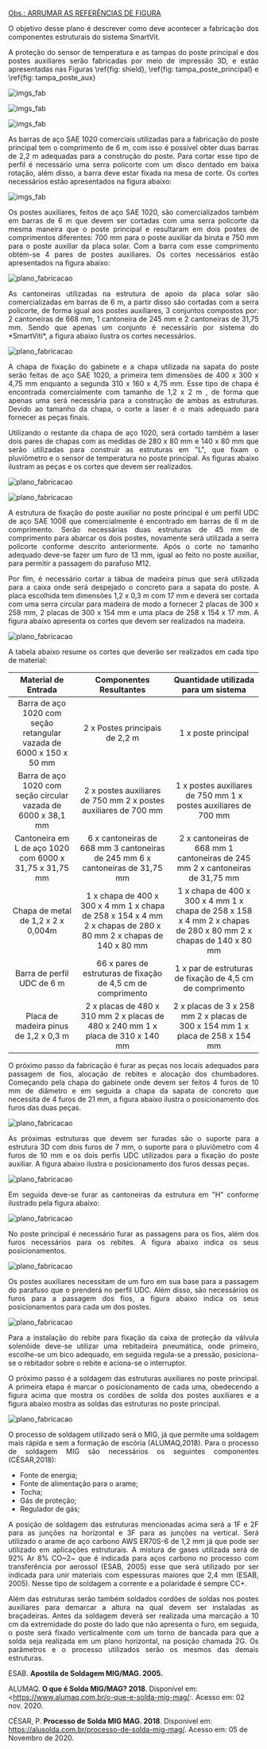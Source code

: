 <u>Obs.: ARRUMAR AS REFERÊNCIAS DE FIGURA</u>

<p align = "justify"> O objetivo desse plano é descrever como deve acontecer a fabricação dos componentes  estruturais do sistema SmartVit.


<p align = "justify"> A proteção do sensor de temperatura e as tampas do poste principal e dos postes auxiliares serão fabricadas por meio de impressão 3D, e estão apresentadas nas Figuras \ref{fig: shield}, \ref{fig: tampa_poste_principal} e \ref{fig: tampa_poste_aux}


![imgs_fab](imgs_fab/shield_3D.png)

![imgs_fab](imgs_fab/tampa_poste_principal_3D.png)

![imgs_fab](imgs_fab/tampa_poste_aux_3D.png)

<p align = "justify"> As barras de aço SAE 1020 comerciais utilizadas para a fabricação do poste principal tem o comprimento de 6 m, com isso é possível obter duas barras de 2,2 m adequadas para a construção do poste. Para cortar esse tipo de perfil é necessário uma serra policorte com um disco dentado em baixa rotação, além disso, a barra deve estar fixada na mesa de corte. Os cortes necessários estão apresentados na figura abaixo:

![imgs_fab](imgs_fab/cortesposteprincipal.png)

<p align = "justify"> Os postes auxiliares, feitos de aço SAE 1020, são comercializados também em barras de 6 m que devem ser cortadas com uma serra policorte da mesma maneira que o poste principal e resultaram em dois postes de comprimentos diferentes: 700 mm para o poste auxiliar da biruta e 750 mm para o poste auxiliar da placa solar. Com a barra com esse comprimento obtém-se 4 pares de postes auxiliares.  Os cortes necessários estão apresentados na figura abaixo:

![plano_fabricacao](imgs_fab/postescortess.PNG)

<p align = "justify"> As cantoneiras utilizadas na estrutura de apoio da placa solar são comercializadas em barras de 6 m, a partir disso são cortadas com a serra policorte, de forma igual aos postes auxiliares, 3 conjuntos compostos por: 2 cantoneiras de 668 mm, 1 cantoneira de 245 mm e 2 cantoneiras de 31,75 mm. Sendo que apenas um conjunto é necessário por sistema do *SmartViti*, a figura abaixo ilustra os cortes necessários.

![plano_fabricacao](imgs_fab/cantoneiracortess.png)

<p align = "justify"> A chapa de fixação do gabinete e a chapa utilizada na sapata do poste serão feitas de aço SAE 1020, a primeira tem dimensões de 400 x 300 x 4,75 mm enquanto a segunda 310 x 160 x 4,75 mm. Esse tipo de chapa é encontrada comercialmente com tamanho de 1,2 x 2 m , de forma que apenas uma será necessária para a construção de ambas as estruturas. Devido ao tamanho da chapa, o corte a laser é o mais adequado para fornecer as peças finais.

<p align = "justify"> Utilizando o restante da chapa de aço 1020, será cortado também a laser dois pares de chapas com  as medidas de 280 x 80 mm e 140 x 80 mm que serão utilizadas para construir as estruturas em "L", que fixam o pluviômetro e o sensor de temperatura no poste principal. As figuras abaixo  ilustram as peças e os cortes que devem ser realizados.

![plano_fabricacao](imgs_fab/placamaldita.png)

![plano_fabricacao](imgs_fab/placamaldita2.png)

<p align = "justify"> A estrutura de fixação do poste auxiliar no poste principal é um perfil UDC  de aço SAE 1008 que comercialmente é encontrado em barras de 6 m de comprimento. Serão necessárias duas estruturas de 45 mm de comprimento para abarcar os dois postes, novamente será utilizada a serra policorte conforme descrito anteriormente. Após o corte no tamanho adequado deve-se fazer um furo de 13 mm, igual ao feito no poste auxiliar, para permitir a passagem do parafuso M12.

<p align = "justify"> Por fim, é necessário cortar a tábua de madeira pinus que será utilizada para a caixa onde será despejado o concreto para a sapata do poste. A placa escolhida tem dimensões 1,2 x 0,3 m com 17 mm e deverá ser cortada com uma serra circular para madeira de modo a fornecer 2 placas de 300 x 258 mm, 2 placas de 300 x 154 mm e uma placa de 258 x 154 x 17 mm. A figura abaixo apresenta os cortes que devem ser realizados na madeira.

![plano_fabricacao](imgs_fab/chapamalditamaldeira.png)

<p align = "justify"> A tabela abaixo resume os cortes que deverão ser realizados em cada tipo de material:

|                         Material de Entrada                         |                                             Componentes Resultantes                                             |                                       Quantidade utilizada para um sistema                                      |
|:-------------------------------------------------------------------:|:---------------------------------------------------------------------------------------------------------------:|:---------------------------------------------------------------------------------------------------------------:|
| Barra de aço 1020 com seção retangular vazada de 6000 x 150 x 50 mm |                                          2 x Postes principais de 2,2 m                                         |                                               1 x poste principal                                               |
| Barra de aço 1020 com seção circular vazada de 6000 x 38,1 mm       |                         2 x postes auxiliares de 750 mm 2 x postes auxiliares de 700 mm                         |                         1 x postes auxiliares de 750 mm 1 x postes auxiliares de 700 mm                         |
| Cantoneira em L de aço 1020 com 6000 x 31,75 x 31,75 mm             |                  6 x cantoneiras de 668 mm 3 cantoneiras de 245 mm 6 x cantoneiras de 31,75 mm                  |                  2 x cantoneiras de 668 mm 1 cantoneiras de 245 mm 2 x cantoneiras de 31,75 mm                  |
| Chapa de metal de 1,2 x 2 x 0,004m                                  | 1 x chapa de 400 x 300 x 4 mm 1 x chapa de 258 x 154 x 4 mm 2 x chapas de 280 x 80 mm 2 x chapas de 140 x 80 mm | 1 x chapa de 400 x 300 x 4 mm 1 x chapa de 258 x 158 x 4 mm 2 x chapas de 280 x 80 mm 2 x chapas de 140 x 80 mm |
| Barra de perfil UDC de 6 m                                          |                           66 x pares de estruturas de fixação de 4,5 cm de comprimento                          |                            1 x par de estruturas de fixação de 4,5 cm de comprimento                            |
| Placa de madeira pinus de 1,2 x 0,3 m                               |                 2 x placas de 480 x 310 mm 2 x placas de 480 x 240 mm 1 x placa de 310 x 140 mm                 |                  2 x placas de 3 x 258 mm 2 x placas de 300 x 154 mm 1 x placa de 258 x 154 mm                  |

<p align = "justify"> O próximo passo da fabricação é furar as peças nos locais adequados para passagem de fios, alocação de rebites e alocação dos chumbadores. Começando pela chapa do gabinete onde devem ser feitos 4 furos de 10 mm de diâmetro e em seguida a chapa da sapata de concreto que necessita de 4 furos de 21 mm, a figura abaixo ilustra o posicionamento dos furos das duas peças.

![plano_fabricacao](imgs_fab/chapas1.png)

<p align = "justify"> As próximas estruturas que devem ser furadas são o suporte para a estrutura 3D com dois furos de 7 mm, o suporte para o pluviômetro com 4 furos de 10 mm e os dois perfis UDC utilizados para a fixação do poste auxiliar. A figura abaixo ilustra o posicionamento dos furos dessas peças.

![plano_fabricacao](imgs_fab/CHAPAS2.png)

<p align = "justify"> Em seguida deve-se furar as cantoneiras da estrutura em "H"  conforme ilustrado pela figura abaixo:

![plano_fabricacao](imgs_fab/estruturahfuros.png)

<p align = "justify"> No poste principal é necessário furar as passagens para os fios, além dos furos necessários para os rebites. A figura abaixo indica os seus posicionamentos.

![plano_fabricacao](imgs_fab/Furosposteprincipal.png)

<p align = "justify"> Os postes auxiliares necessitam de um furo em sua base para a passagem do parafuso que o prenderá no perfil UDC. Além disso, são necessários os furos para a passagem dos fios, a figura abaixo indica os seus posicionamentos para cada um dos postes.

![plano_fabricacao](imgs_fab/furospostesauxiliares.PNG)

<p align = "justify"> Para a instalação do rebite para fixação da caixa de proteção da válvula solenóide deve-se utilizar uma rebitadeira pneumática, onde primeiro, escolhe-se um bico adequado, em seguida regula-se a pressão, posiciona-se o rebitador sobre o rebite e aciona-se o interruptor.


<p align = "justify"> O próximo passo é a soldagem das estruturas auxiliares no poste principal. A primeira etapa é marcar o posicionamento de cada uma, obedecendo a figura acima que mostra os cordões de solda dos postes auxiliares e a figura abaixo mostra as soldas das estruturas no poste principal.

![plano_fabricacao](imgs_fab/soldas.png)

<p align = "justify"> O processo de soldagem utilizado será o MIG, já que permite uma soldagem mais rápida e sem a formação de escória (ALUMAQ,2018). Para o processo de soldagem MIG são necessários os seguintes componentes (CÉSAR,2018):

* Fonte de energia;
* Fonte de alimentação para o arame;
* Tocha;
* Gás de proteção;
* Regulador de gás;

<p align = "justify"> A posição de soldagem das estruturas mencionadas acima será a 1F e 2F para as junções na horizontal e 3F para as junções na vertical. Será utilizado o  arame de aço carbono AWS ER70S-6 de  1,2 mm já que pode ser utilizado em aplicações estruturais. A mistura de gases utilizada será de 92% Ar 8% CO~2~ que é indicada para aços carbono no processo com transferência por aerossol (ESAB, 2005) esse que será utilizado por ser indicada para unir materiais com espessuras maiores que 2,4 mm  (ESAB, 2005). Nesse tipo de soldagem a corrente e a polaridade é sempre CC+.

<p align = "justify"> Além das estruturas serão também soldados cordões de soldas nos postes auxiliares para demarcar a altura na qual devem ser instaladas as braçadeiras. Antes da soldagem deverá ser realizada uma marcação a 10 cm da extremidade do poste do lado que não apresenta o furo, em seguida, o poste será fixado verticalmente com um torno de bancada para que a solda seja realizada em um plano horizontal, na posição chamada 2G. Os parâmetros e o processo utilizados serão os mesmos das demais estruturas.

ESAB. **Apostila de Soldagem MIG/MAG. 2005.**

ALUMAQ. **O que é Solda MIG/MAG? 2018**. Disponível em: <https://www.alumaq.com.br/o-que-e-solda-mig-mag/:. Acesso em: 02 nov. 2020.

CÉSAR, P. **Processo de Solda MIG MAG. 2018**. Disponível em: <https://alusolda.com.br/processo-de-solda-mig-mag/>. Acesso em: 05 de Novembro de 2020.
